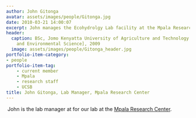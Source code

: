 ```yaml
---
author: John Gitonga
avatar: assets/images/people/Gitonga.jpg
date: 2010-03-21 14:00:07
excerpt: John manages the Ecohydrolgy Lab facility at the Mpala Research Center
header:
  caption: BSc, Jomo Kenyatta University of Agriculture and Technology [Plant Ecology
    and Environmental Science], 2009
  image: assets/images/people/Gitonga_header.jpg
portfolio-item-category:
- people
portfolio-item-tag:
    - current member
    - Mpala
    - research staff
    - UCSB
title: John Gitonga, Lab Manager, Mpala Research Center
---
```


 John is the lab manager at for our lab at the [Mpala Research Center](http://www.mpala.org/).